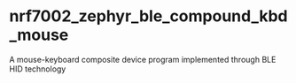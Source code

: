 # nrf7002_zephyr_ble_compound_kbd_mouse
A mouse-keyboard composite device program implemented through BLE HID technology
